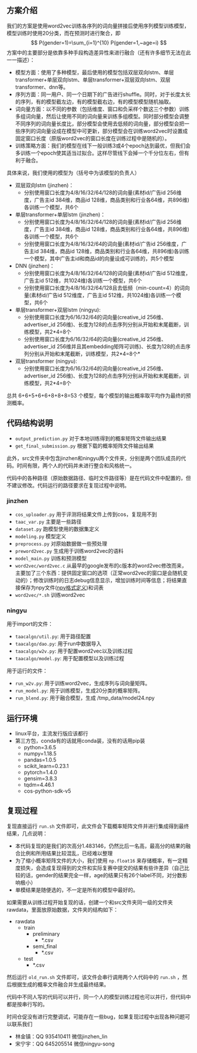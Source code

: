## 方案介绍

我们的方案是使用word2vec训练各序列的词向量拼接后使用序列模型训练模型，模型训练时使用20分类，而在预测时进行聚合，即
$$
P(gender=1)=\sum_{i=1}^{10} P(gender=1,~age=i)
$$
方案中的主要部分是依靠多种手段构造差异性来进行融合（还有许多细节无法在此一一描述）：

- 模型方面：使用了多种模型，最后使用的模型包括双层双向lstm、单层transformer+单层双向lstm、单层transformer+双层双向lstm、双层transformer、dnn等。
- 序列方面：同一用户、同一个日期下的广告进行shuffle。同时，对于长度太长的序列，有的模型截左边，有的模型截右边，有的模型模型随机抽取。
- 词向量方面：以不同的参数（包括维度、窗口和负采样个数这三个参数）训练多组词向量，然后让使用不同的词向量来训练多组模型。同时部分模型会调整不同序列的词向量长度比，部分模型会使用去低频的词向量，部分模型会把一些序列的词向量设成在模型中可更新，部分模型会在训练word2vec时设置成固定窗口长度（原版word2vec的窗口长度在训练过程中是随机的）。
- 训练策略方面：我们的模型在线下一般训练3或4个epoch达到最优，但我们会多训练一个epoch使其适当过拟合。这样尽管线下会掉一个千分位左右，但有利于融合。

具体来说，我们使用的模型为（括号中为该模型的负责人）

- 双层双向lstm (jinzhen)：
  - 分别使用窗口长度为4/8/16/32/64/128的词向量(素材id/广告id 256维度，广告主id 384维，商品id 128维，商品类别和行业各64维，共896维)各训练一个模型，共6个
- 单层transformer+单层lstm (jinzhen)：
  - 分别使用窗口长度为4/8/16/32/64/128的词向量(素材id/广告id 256维度，广告主id 384维，商品id 128维，商品类别和行业各64维，共896维)各训练一个模型，共6个
  - 分别使用窗口长度为4/8/16/32/64的词向量(素材id/广告id 256维度，广告主id 384维，商品id 128维，商品类别和行业各64维，共896维)各训练一个模型，其中广告主id和商品id的向量设成可训练的，共5个模型
- DNN (jinzhen)：
  - 分别使用窗口长度为4/8/16/32/64/128的词向量(素材id/广告id 512维度，广告主id 512维，共1024维)各训练一个模型，共6个
  - 分别使用窗口长度为4/8/16/32/64/128且去低频（min-count=4）的词向量(素材id/广告id 512维度，广告主id 512维，共1024维)各训练一个模型，共6个
- 单层transformer+双层lstm (ningyu):
  - 分别使用窗口长度为6/16/32/64的词向量(creative_id 256维、advertiser_id 256维)、长度为128的点击序列分别从开始和末尾截断，训练模型，共2\*4=8个
  - 分别使用窗口长度为6/16/32/64的词向量(creative_id 256维、advertiser_id 256维并且其embedding矩阵可训练)、长度为128的点击序列分别从开始和末尾截断，训练模型，共2\*4=8个*
- 双层transformer (ningyu):
  - 分别使用窗口长度为6/16/32/64的词向量(creative_id 256维、advertiser_id 256维)、长度为128的点击序列分别从开始和末尾截断，训练模型，共2*4=8个

总共 6+6+5+6+6+8+8+8=53 个模型，每个模型的输出概率取平均作为最终的预测概率。

## 代码结构说明

- `output_prediction.py` 对于本地训练得到的概率矩阵文件输出结果
- `get_final_submission.py` 根据下载的概率矩阵文件输出结果

此外，src文件夹中包含jinzhen和ningyu两个文件夹，分别是两个团队成员的代码。时间有限，两个人的代码并未进行整合和风格统一。

代码中的各种路径（原始数据路径、临时文件路径等）是在代码文件中配置的，但不建议修改。代码运行的路径要求在复现过程中说明。

### jinzhen

- `cos_uploader.py` 用于评测将结果文件上传到cos，复现用不到
- `taac_var.py` 主要是一些路径
- `dataset.py` 跑模型使用的数据集定义
- `modeling.py` 模型定义
- `preprocess.py` 对原始数据做一些预处理
- `preword2vec.py` 生成用于训练word2vec的语料
- `model_main.py` 训练和预测模型
- `word2vec/word2vec.c` 从最早的google发布的c版本的word2vec修改而来，主要加了三个东西：提供固定窗口的选项（正常word2vec的窗口是会随机变动的）；修改训练时的日志debug信息显示，增加训练时间等信息；将结果直接保存为npy文件([npy格式定义](https://docs.scipy.org/doc/numpy-1.14.2/neps/npy-format.html#format-specification-version-1-0))和词表
- `word2vec/*.sh` 训练word2vec

### ningyu

用于import的文件：

- `taacalgo/util.py`: 用于路径配置
- `taacalgo/dao.py`: 用于run中数据导入
- `taacalgo/w2v.py`: 用于配置word2vec以及训练过程
- `taacalgo/model.py`: 用于配置模型以及训练过程

用于运行的文件：

- `run_w2v.py`: 用于训练word2vec，生成序列与词向量矩阵。
- `run_model.py`: 用于训练模型，生成20分类的概率矩阵。
- `run_blend.py`: 用于融合模型，生成 /tmp_data/model24.npy

## 运行环境

- linux平台，主流发行版应该都行
- 第三方包，conda有的话就用conda装，没有的话用pip装
    - python=3.6.5
    - numpy=1.18.5
    - pandas=1.0.5
    - scikit_learn=0.23.1
    - pytorch=1.4.0
    - gensim=3.8.3
    - tqdm=4.46.1
    - cos-python-sdk-v5

## 复现过程

复现直接运行 `run.sh` 文件即可，此文件会下载概率矩阵文件并进行集成得到最终结果，几点说明：

- 本代码复现的是我们的次高分1.483146，仍然比后一名高，最高分的结果的融合比例和所用结果比较混乱，已经难以整理
- 为了缩小概率矩阵文件的大小，我们使用 `np.float16` 来存储概率，有一定精度损失，会造成复现得到的文件和实际复赛中提交的结果有些许差异（自己比较的话，gender的结果完全一样，age的结果只有26个label不同，对分数影响极小）
- 单模结果是随便选的，不一定是所有的模型中最好的。

如果需要从训练过程开始复现的话，创建一个和src文件夹同一级的文件夹rawdata，里面放原始数据，文件夹的结构如下：

- rawdata
  - train
    - preliminary
      - *.csv
    - semi_final
      - *.csv
  - test
    - *.csv

然后运行 `old_run.sh` 文件即可，该文件会串行调用两个人代码中的 `run.sh` ，然后根据生成的概率文件融合并生成最终结果。

代码中不同人写的代码可以并行，同一个人的模型训练过程也可以并行，但代码中都是按串行写的。

时间仓促没有进行完整调试，可能存在一些bug，如果复现过程中出现各种问题可以联系我们

- 林金镇：QQ 935410411 微信jinzhen_lin
- 宋宁宇：QQ 645205514 微信ningyu-song

